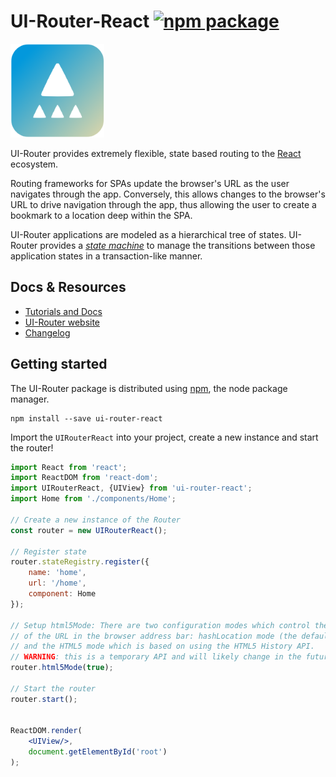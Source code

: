 # UI-Router-React [![npm package][npm-badge]][npm]

<img src="/logo/logo.png" height="150"/>

UI-Router provides extremely flexible, state based routing to the [React](https://facebook.github.io/react/) ecosystem.

Routing frameworks for SPAs update the browser's URL as the user navigates through the app.  Conversely, this allows changes to the browser's URL to drive navigation through the app, thus allowing the user to create a bookmark to a location deep within the SPA.

UI-Router applications are modeled as a hierarchical tree of states. UI-Router provides a [*state machine*](https://en.wikipedia.org/wiki/Finite-state_machine) to manage the transitions between those application states in a transaction-like manner.

## Docs & Resources

- [Tutorials and Docs](/docs)
- [UI-Router website](https://ui-router.github.io/)
- [Changelog](/CHANGELOG.md)

## Getting started
The UI-Router package is distributed using [npm](https://www.npmjs.com/), the node package manager.

```
npm install --save ui-router-react
```

Import the `UIRouterReact` into your project, create a new instance and start the router!
```jsx
import React from 'react';
import ReactDOM from 'react-dom';
import UIRouterReact, {UIView} from 'ui-router-react';
import Home from './components/Home';

// Create a new instance of the Router
const router = new UIRouterReact();

// Register state
router.stateRegistry.register({
	name: 'home',
	url: '/home',
	component: Home
});

// Setup html5Mode: There are two configuration modes which control the format
// of the URL in the browser address bar: hashLocation mode (the default)
// and the HTML5 mode which is based on using the HTML5 History API.
// WARNING: this is a temporary API and will likely change in the future versions!
router.html5Mode(true);

// Start the router
router.start();


ReactDOM.render(
	<UIView/>,
	document.getElementById('root')
);
```

[npm-badge]: https://img.shields.io/npm/v/ui-router-react.svg?style=flat-square
[npm]: https://www.npmjs.org/package/ui-router-react